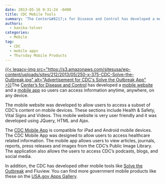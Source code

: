 ```yaml
---
date: 2013-05-16 9:31:24 -0400
title: CDC Mobile Tools
summary: 'The Center&#8217;s for Disease and Control has developed a mobile website and a mobile app so users can access information anytime, anywhere, on any device. The mobile website was developed to allow users to access a subset of CDC&rsquo;s content on mobile devices. These sections include'
authors:
  - kanika-tolver
categories:
  - Mobile
tag:
  - CDC
  - mobile apps
  - Thursday Mobile Products
---
```


[{{< legacy-img src="https://s3.amazonaws.com/sitesusa/wp-content/uploads/sites/212/2013/05/250-x-375-CDC-Solve-the-Outbreak.jpg" alt="Advertisement for CDC's Solve the Outbreak App" >}}](https://s3.amazonaws.com/sitesusa/wp-content/uploads/sites/212/2013/12/CDCSolvetheOutbreakApp.jpeg)The [Center&#8217;s for Disease and Control](http://www.cdc.gov/) has developed a [mobile website](http://m.cdc.gov/) and a [mobile app](http://apps.usa.gov/cdc-mobile-app.shtml) so users can access information anytime, anywhere, on any device.

The mobile website was developed to allow users to access a subset of CDC’s content on mobile devices. These sections include Health & Safety, Vital Signs and Videos. This mobile website is very user friendly and it was developed using JQuery, HTML and Ajax.

The [CDC Mobile App](http://apps.usa.gov/cdc-mobile-app.shtml) is compatible for iPad and Android mobile devices. The CDC Mobile App was designed to allow users to access healthcare related information. The mobile app allows users to view articles, journals, reports, press releases and images from the CDC’s Public Image Library. The application also allows the users to access CDC’s podcasts, blogs, and social media.

In addition, the CDC has developed other mobile tools like [Solve the Outbreak](https://www.WHATEVER/2013/06/18/cdcs-solve-the-outbreak-app-2/ "CDC’s Solve the Outbreak App") and Fluview. You can find more government mobile products like these on the [USA.gov Apps Gallery](http://apps.usa.gov/).